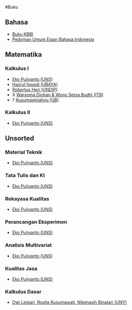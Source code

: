 #Buku

## Bahasa
* [Buku KBBI](http://jurnal-oldi.or.id/public/kbbi.pdf)
* [Pedoman Umum Ejaan Bahasa Indonesia](http://jurnal-oldi.or.id/public/puebi.pdf)

## Matematika
### Kalkulus I
* [Eko Pujiyanto (UNS)](http://eko.staff.uns.ac.id/kalkulus1/)
* [Hazrul Iswadi (UBAYA)](http://repository.ubaya.ac.id/28142/7/Materi%20UTS%20Kal%20I%20Gasal%202016-2017.pdf)
* [Robertus Heri (UNDIP)](http://eprints.undip.ac.id/27125/1/187-BA-MIPA-2005.pdf)
* X [Warsoma Djohan & Wono Setya Budhi (ITB)](https://ufitahir.files.wordpress.com/2012/03/kalkulus1.pdf)
* ? [Kusumawinahyu (UB)](http://wmuharini.lecture.ub.ac.id/2014/09/bab-1-pendahuluan/)

### Kalkulus II
* [Eko Pujiyanto (UNS)](http://eko.staff.uns.ac.id/2-kalkulus-ii/)

## Unsorted
### Material Teknik
* [Eko Pujiyanto (UNS)](http://eko.staff.uns.ac.id/3-material-teknik/)

### Tata Tulis dan KI
* [Eko Pujiyanto (UNS)](http://eko.staff.uns.ac.id/ttki/)

### Rekayasa Kualitas
* [Eko Pujiyanto (UNS)](http://eko.staff.uns.ac.id/rekayasakualitas/)

### Perancangan Eksperimen
* [Eko Pujiyanto (UNS)](http://eko.staff.uns.ac.id/2-perancangan-eksperimen/)

### Analisis Multivariat
* [Eko Pujiyanto (UNS)](http://eko.staff.uns.ac.id/analisismultivariat/)

### Kualitas Jasa
* [Eko Pujiyanto (UNS)](http://eko.staff.uns.ac.id/kualitasjasa/)

### Kalkulus Dasar
* [Dwi Lestari, Rosita Kusumawati, Nikenasih Binatari (UNY)](http://staff.uny.ac.id/sites/default/files/pendidikan/Nikenasih%20Binatari,%20S.Si.,%20M.Si./Handout%20Kalkulus%20Dasar.pdf)
